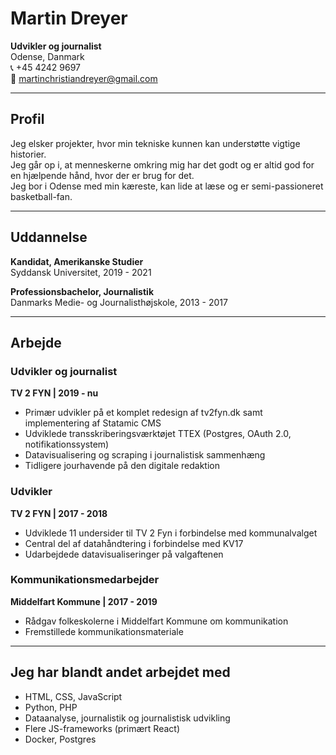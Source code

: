 # Martin Dreyer

**Udvikler og journalist**  
Odense, Danmark  
📞 +45 4242 9697  
📧 martinchristiandreyer@gmail.com  

---

## Profil

Jeg elsker projekter, hvor min tekniske kunnen kan understøtte vigtige historier.  
Jeg går op i, at menneskerne omkring mig har det godt og er altid god for en hjælpende hånd, hvor der er brug for det.  
Jeg bor i Odense med min kæreste, kan lide at læse og er semi-passioneret basketball-fan.

---

## Uddannelse

**Kandidat, Amerikanske Studier**  
Syddansk Universitet, 2019 - 2021

**Professionsbachelor, Journalistik**  
Danmarks Medie- og Journalisthøjskole, 2013 - 2017

---

## Arbejde

### Udvikler og journalist  
**TV 2 FYN | 2019 - nu**

- Primær udvikler på et komplet redesign af tv2fyn.dk samt implementering af Statamic CMS  
- Udviklede transskriberingsværktøjet TTEX (Postgres, OAuth 2.0, notifikationssystem)  
- Datavisualisering og scraping i journalistisk sammenhæng  
- Tidligere jourhavende på den digitale redaktion

### Udvikler  
**TV 2 FYN | 2017 - 2018**

- Udviklede 11 undersider til TV 2 Fyn i forbindelse med kommunalvalget  
- Central del af datahåndtering i forbindelse med KV17  
- Udarbejdede datavisualiseringer på valgaftenen

### Kommunikationsmedarbejder  
**Middelfart Kommune | 2017 - 2019**

- Rådgav folkeskolerne i Middelfart Kommune om kommunikation  
- Fremstillede kommunikationsmateriale

---

## Jeg har blandt andet arbejdet med

- HTML, CSS, JavaScript  
- Python, PHP  
- Dataanalyse, journalistik og journalistisk udvikling  
- Flere JS-frameworks (primært React)  
- Docker, Postgres
